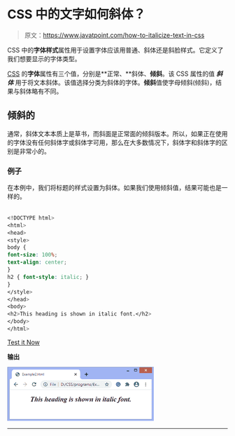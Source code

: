 # CSS 中的文字如何斜体？

> 原文：<https://www.javatpoint.com/how-to-italicize-text-in-css>

CSS 中的**字体样式**属性用于设置字体应该用普通、斜体还是斜脸样式。它定义了我们想要显示的字体类型。

[CSS](https://www.javatpoint.com/css-tutorial) 的**字体**属性有三个值，分别是**正常、**斜体、**倾斜**。该 CSS 属性的值 ***斜体*** 用于将文本斜体。该值选择分类为斜体的字体。**倾斜**值使字母倾斜(倾斜)，结果与斜体略有不同。

## 倾斜的

通常，斜体文本本质上是草书，而斜面是正常面的倾斜版本。所以，如果正在使用的字体没有任何斜体字或斜体字可用，那么在大多数情况下，斜体字和斜体字的区别是非常小的。

### 例子

在本例中，我们将标题的样式设置为斜体。如果我们使用倾斜值，结果可能也是一样的。

```css

<!DOCTYPE html>  
<html>  
<head>  
<style>  
body {  
font-size: 100%;  
text-align: center;
}  
h2 { font-style: italic; }  
}  
</style>  
</head>  
<body>  
<h2>This heading is shown in italic font.</h2>    
</body>  
</html>

```

[Test it Now](https://www.javatpoint.com/oprweb/test.jsp?filename=how-to-italicize-text-in-css1)

**输出**

![How to italicize text in CSS](img/839968dff03ae030cef47e12346356f6.png)

* * *